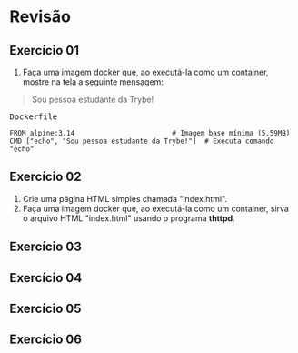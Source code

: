 # Revisão

## Exercício 01
1. Faça uma imagem docker que, ao executá-la como um container, mostre na tela a seguinte mensagem:
> Sou pessoa estudante da Trybe!

<p><samp>Dockerfile</samp></p>

```
FROM alpine:3.14						# Imagem base mínima (5.59MB)
CMD ["echo", "Sou pessoa estudante da Trybe!"]	# Executa comando "echo"

```

## Exercício 02
1. Crie uma página HTML simples chamada "index.html".
2. Faça uma imagem docker que, ao executá-la como um container, sirva o arquivo HTML "index.html" usando o programa **thttpd**.

## Exercício 03

## Exercício 04

## Exercício 05

## Exercício 06

